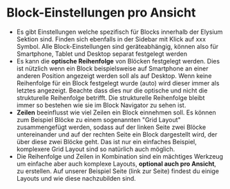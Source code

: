 # Block-Einstellungen pro Ansicht
- Es gibt Einstellungen welche spezifisch für Blocks innerhalb der Elysium Sektion sind. Finden sich ebenfalls in der Sidebar mit Klick auf xxx Symbol. Alle Block-Einstellungen sind geräteabhängig, können also für Smartphone, Tablet und Desktop separat festgelegt werden
- Es kann die **optische Reihenfolge** von Blöcken festgelegt werden. Dies ist nützlich wenn ein Block beispielsweise auf Smartphone an einer anderen Position angezeigt werden soll als auf Desktop. Wenn keine Reihenfolge für ein Block festgelegt wurde (auto) wird dieser immer als letztes angezeigt. Beachte dass dies nur die optische und nicht die strukturelle Reihenfolge betrifft. Die strukturelle Reihenfolge bleibt immer so bestehen wie sie im Block Navigator zu sehen ist.
- **Zeilen** beeinflusst wie viel Zeilen ein Block einnehmen soll. Es können zum Beispiel Blöcke zu einem sogenannten "Grid Layout" zusammengefügt werden, sodass auf der linken Seite zwei Blöcke untereinander und auf der rechten Seite ein Block dargestellt wird, der über diese zwei Blöcke geht. Das ist nur ein einfaches Beispiel, komplexere Grid Layout sind so natürlich auch möglich.
- Die Reihenfolge und Zeilen in Kombination sind ein mächtiges Werkzeug um einfache aber auch komplexe Layouts, **optional auch pro Ansicht**, zu erstellen. Auf unserer Beispiel Seite (link zur Seite) findest du einige Layouts und wie diese nachzubilden sind.